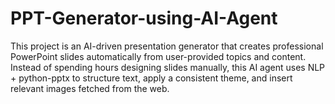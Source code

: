 # PPT-Generator-using-AI-Agent
This project is an AI-driven presentation generator that creates professional PowerPoint slides automatically from user-provided topics and content. Instead of spending hours designing slides manually, this AI agent uses NLP + python-pptx to structure text, apply a consistent theme, and insert relevant images fetched from the web.
